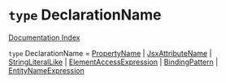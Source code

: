 # `type` DeclarationName

[Documentation Index](../README.md)

`type` DeclarationName = [PropertyName](../type.PropertyName/README.md) | [JsxAttributeName](../type.JsxAttributeName/README.md) | [StringLiteralLike](../type.StringLiteralLike/README.md) | [ElementAccessExpression](../interface.ElementAccessExpression/README.md) | [BindingPattern](../type.BindingPattern/README.md) | [EntityNameExpression](../type.EntityNameExpression/README.md)